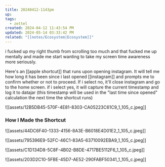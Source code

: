 ```yaml
---
title: 20240412-1143pm
up: 
tags:
  - zettel
created: 2024-04-12 11:43:54 PM
updated: 2024-05-14 03:33:42 PM
related: "[[notes/Ecosystem|Ecosystem]]"
---
```


i fucked up my right thumb from scrolling too much and that fucked me up mentally and made me start wanting to take my screen time awareness more seriously. 

Here's an [[apple shortcut]] that runs upon opening instagram. It will tell me how long it has been since i last opened [[instagram]] and prompts me to confirm whether or not to proceed. If i select no, it'll close instagram and go to the home screen. if i select yes, it will capture the current timestamp and log it to datajar (this timestamp will be used in the "last time since opened" calculation the next time the shortcut runs)

![[assets/12B5DB45-570F-4E81-8303-CA05223C61C9_1_105_c.jpeg]]

### How I Made the Shortcut

![[assets/44DC6F40-1333-4156-8A3E-B6018E4D01E2_1_105_c.jpeg]]

![[assets/795396E9-52FC-46C1-83A5-63710092EBA9_1_105_c.jpeg]]

![[assets/C1D134D8-5C8F-4B02-B8DE-4717BE5112F6_1_105_c.jpeg]]

![[assets/203D2C10-5FBE-45D7-AE52-290FABF50341_1_105_c.jpeg]]